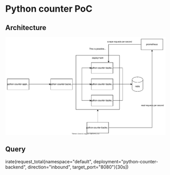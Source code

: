 # Python counter PoC

## Architecture
![Python Counter](architecture/python-counter.svg)


## Query
irate(request_total{namespace="default", deployment="python-counter-backend", direction="inbound", target_port="8080"}[30s])